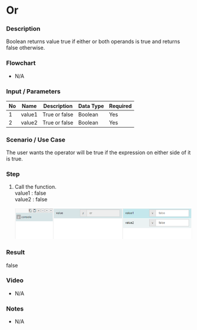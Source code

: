 ﻿# Or

### Description

Boolean returns value true if either or both operands is true and returns false otherwise.

### Flowchart

- N/A 

### Input / Parameters

| No | Name | Description | Data Type | Required |
| ------ | ------ | ------ |------ | ------ |
| 1 | value1 | True or false | Boolean | Yes  |
| 2 | value2 | True or false | Boolean | Yes  |

### Scenario / Use Case

The user wants the operator will be true if the expression on either side of it is true.

### Step

1. Call the function.
    </br>
    value1 : false <br />
    value2 : false <br />

    ![](../../../../document/function/Logical/or/or-step-1.png?raw=true)
    
### Result

false 

### Video

- N/A

<!--[![Video](http://i.imgur.com/Ot5DWAW.png)](https://youtu.be/StTqXEQ2l-Y?t=35s)-->

### Notes

- N/A